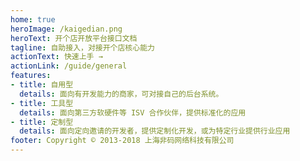 ```yaml
---
home: true
heroImage: /kaigedian.png
heroText: 开个店开放平台接口文档
tagline: 自助接入，对接开个店核心能力
actionText: 快速上手 →
actionLink: /guide/general
features:
- title: 自用型
  details: 面向有开发能力的商家，可对接自己的后台系统。
- title: 工具型
  details: 面向第三方软硬件等 ISV 合作伙伴，提供标准化的应用
- title: 定制型
  details: 面向定向邀请的开发者，提供定制化开发，或为特定行业提供行业应用
footer: Copyright © 2013-2018 上海非码网络科技有限公司
---
```

